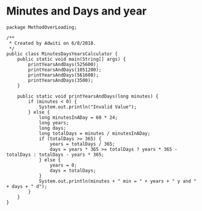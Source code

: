 # Minutes and Days and year

    package MethodOverLoading;
    
    /**
     * Created by Adwiti on 6/8/2018.
     */
    public class MinutesDaysYearsCalculator {
        public static void main(String[] args) {
            printYearsAndDays(525600);
            printYearsAndDays(1051200);
            printYearsAndDays(561600);
            printYearsAndDays(3500);
        }
    
        public static void printYearsAndDays(long minutes) {
            if (minutes < 0) {
                System.out.println("Invalid Value");
            } else {
                long minutesInADay = 60 * 24;
                long years;
                long days;
                long totalDays = minutes / minutesInADay;
                if (totalDays >= 365) {
                    years = totalDays / 365;
                    days = years * 365 >= totalDays ? years * 365 - totalDays : totalDays - years * 365;
                } else {
                    years = 0;
                    days = totalDays;
                }
                System.out.println(minutes + " min = " + years + " y and " + days + " d");
            }
        }
    }
